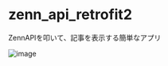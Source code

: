 # zenn_api_retrofit2

ZennAPIを叩いて、記事を表示する簡単なアプリ

![image](https://user-images.githubusercontent.com/73928886/222945052-7b15e9ff-ba56-46d8-9a01-2d52bcc3d375.png)

